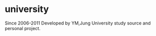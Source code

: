 university
==========

Since 2006-2011 Developed by YM,Jung
University study source and personal project.
